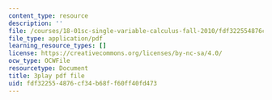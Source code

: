 ```yaml
---
content_type: resource
description: ''
file: /courses/18-01sc-single-variable-calculus-fall-2010/fdf322554876cf34b68ff60ff40fd473_4sTKcvYMNxk.pdf
file_type: application/pdf
learning_resource_types: []
license: https://creativecommons.org/licenses/by-nc-sa/4.0/
ocw_type: OCWFile
resourcetype: Document
title: 3play pdf file
uid: fdf32255-4876-cf34-b68f-f60ff40fd473
---
```

